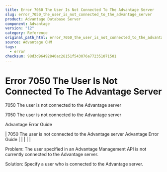 ```yaml
---
title: Error 7050 The User Is Not Connected To The Advantage Server
slug: error_7050_the_user_is_not_connected_to_the_advantage_server
product: Advantage Database Server
component: Advantage
version: "12"
category: Reference
original_path_html: error_7050_the_user_is_not_connected_to_the_advantage_server.htm
source: Advantage CHM
tags:
  - error
checksum: 98d3d96492840ac28151f543076a772351071501
---
```


# Error 7050 The User Is Not Connected To The Advantage Server

7050 The user is not connected to the Advantage server

7050 The user is not connected to the Advantage server

Advantage Error Guide

| 7050 The user is not connected to the Advantage server  Advantage Error Guide |  |  |  |  |

Problem: The user specified in an Advantage Management API is not currently connected to the Advantage server.

Solution: Specify a user who is connected to the Advantage server.
